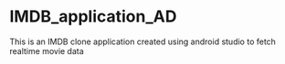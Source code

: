 # IMDB_application_AD
This is an IMDB clone application created using android studio to fetch realtime movie data
